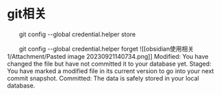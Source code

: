 # git相关

　　git config --global credential.helper store

　　git config --global credential.helper forget
![[obsidian使用相关1/Attachment/Pasted image 20230921140734.png]]
Modified: You have changed the file but have not committed it to your database yet.
Staged: You have marked a modified file in its current version to go into your next commit snapshot.
Committed: The data is safely stored in your local database.
